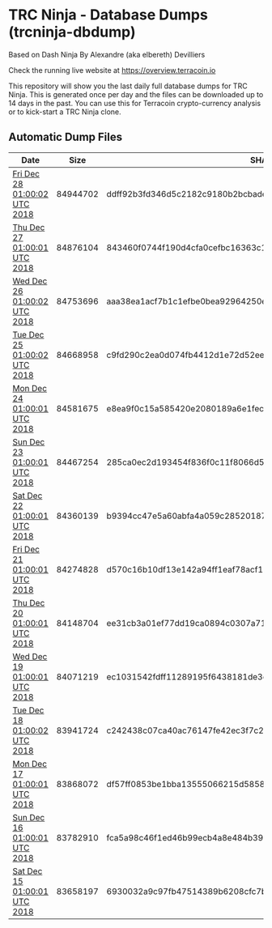 # TRC Ninja - Database Dumps (trcninja-dbdump)
Based on Dash Ninja By Alexandre (aka elbereth) Devilliers

Check the running live website at https://overview.terracoin.io

This repository will show you the last daily full database dumps for TRC Ninja. This is generated once per day and the files can be downloaded up to 14 days in the past.
You can use this for Terracoin crypto-currency analysis or to kick-start a TRC Ninja clone.


## Automatic Dump Files
| Date | Size | SHA256 |
|--|--|--|
| [Fri Dec 28 01:00:02 UTC 2018](https://transfer.sh/dkLT6/trcninja-dbdump-20181228010002.tar.bz2) | 84944702 | ddff92b3fd346d5c2182c9180b2bcbadea5b5fdda8c3ef5d51524f3c88fd13f7 | 
| [Thu Dec 27 01:00:01 UTC 2018](https://transfer.sh/r4b0a/trcninja-dbdump-20181227010001.tar.bz2) | 84876104 | 843460f0744f190d4cfa0cefbc16363c10062c6c187608ba25c9419259a24458 | 
| [Wed Dec 26 01:00:02 UTC 2018](https://transfer.sh/Kl30k/trcninja-dbdump-20181226010002.tar.bz2) | 84753696 | aaa38ea1acf7b1c1efbe0bea92964250e0ba4f593f25efc879a2a92250526981 | 
| [Tue Dec 25 01:00:02 UTC 2018](https://transfer.sh/wBwnt/trcninja-dbdump-20181225010002.tar.bz2) | 84668958 | c9fd290c2ea0d074fb4412d1e72d52eeea85797c87281f9606c75ec48c3b52e5 | 
| [Mon Dec 24 01:00:01 UTC 2018](https://transfer.sh/WAR9V/trcninja-dbdump-20181224010001.tar.bz2) | 84581675 | e8ea9f0c15a585420e2080189a6e1fecff855a7a11c63264ceeb270d2ff8f34a | 
| [Sun Dec 23 01:00:01 UTC 2018](https://transfer.sh/G42IY/trcninja-dbdump-20181223010001.tar.bz2) | 84467254 | 285ca0ec2d193454f836f0c11f8066d51f53b3a2b1fa9ea7609d1320897b344e | 
| [Sat Dec 22 01:00:01 UTC 2018]() | 84360139 | b9394cc47e5a60abfa4a059c285201875a711180d3a7981c6a5c6db9a0565f1b | 
| [Fri Dec 21 01:00:01 UTC 2018](https://transfer.sh/pSKj1/trcninja-dbdump-20181221010001.tar.bz2) | 84274828 | d570c16b10df13e142a94ff1eaf78acf15e92fb2ac0e01ecc60a1332cc47f4cf | 
| [Thu Dec 20 01:00:01 UTC 2018](https://transfer.sh/HrGdb/trcninja-dbdump-20181220010001.tar.bz2) | 84148704 | ee31cb3a01ef77dd19ca0894c0307a71af1863270684f6cc31d953404c383b27 | 
| [Wed Dec 19 01:00:01 UTC 2018](https://transfer.sh/7TW3g/trcninja-dbdump-20181219010001.tar.bz2) | 84071219 | ec1031542fdff11289195f6438181de3c60ce2b4ffca252c85f72a1938a316cf | 
| [Tue Dec 18 01:00:02 UTC 2018](https://transfer.sh/VpFV0/trcninja-dbdump-20181218010002.tar.bz2) | 83941724 | c242438c07ca40ac76147fe42ec3f7c2465d8ce9ccbd91164a28f21dd5dc9f2b | 
| [Mon Dec 17 01:00:01 UTC 2018](https://transfer.sh/leK4c/trcninja-dbdump-20181217010001.tar.bz2) | 83868072 | df57ff0853be1bba13555066215d585809d299fb1ecac5bf4c3ed1af43fdac73 | 
| [Sun Dec 16 01:00:01 UTC 2018](https://transfer.sh/peG7q/trcninja-dbdump-20181216010001.tar.bz2) | 83782910 | fca5a98c46f1ed46b99ecb4a8e484b3902d634b787b8f8b6c5655bbb3bbc1d34 | 
| [Sat Dec 15 01:00:01 UTC 2018](https://transfer.sh/y3Fm9/trcninja-dbdump-20181215010001.tar.bz2) | 83658197 | 6930032a9c97fb47514389b6208cfc7be9819c89f13be8a454fc26667d2b8235 | 

